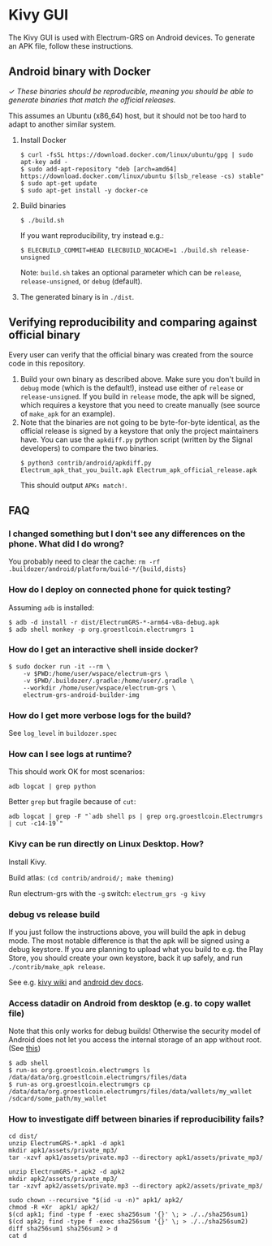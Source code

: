 # Kivy GUI

The Kivy GUI is used with Electrum-GRS on Android devices.
To generate an APK file, follow these instructions.

## Android binary with Docker

✓ _These binaries should be reproducible, meaning you should be able to generate
   binaries that match the official releases._

This assumes an Ubuntu (x86_64) host, but it should not be too hard to adapt to another
similar system.

1. Install Docker

    ```
    $ curl -fsSL https://download.docker.com/linux/ubuntu/gpg | sudo apt-key add -
    $ sudo add-apt-repository "deb [arch=amd64] https://download.docker.com/linux/ubuntu $(lsb_release -cs) stable"
    $ sudo apt-get update
    $ sudo apt-get install -y docker-ce
    ```

2. Build binaries

    ```
    $ ./build.sh
    ```
    If you want reproducibility, try instead e.g.:
    ```
    $ ELECBUILD_COMMIT=HEAD ELECBUILD_NOCACHE=1 ./build.sh release-unsigned
    ```

    Note: `build.sh` takes an optional parameter which can be
    `release`, `release-unsigned`, or `debug` (default).

3. The generated binary is in `./dist`.


## Verifying reproducibility and comparing against official binary

Every user can verify that the official binary was created from the source code in this
repository.

1. Build your own binary as described above.
   Make sure you don't build in `debug` mode (which is the default!),
   instead use either of `release` or `release-unsigned`.
   If you build in `release` mode, the apk will be signed, which requires a keystore
   that you need to create manually (see source of `make_apk` for an example).
2. Note that the binaries are not going to be byte-for-byte identical, as the official
   release is signed by a keystore that only the project maintainers have.
   You can use the `apkdiff.py` python script (written by the Signal developers) to compare
   the two binaries.
    ```
    $ python3 contrib/android/apkdiff.py Electrum_apk_that_you_built.apk Electrum_apk_official_release.apk
    ```
   This should output `APKs match!`.


## FAQ

### I changed something but I don't see any differences on the phone. What did I do wrong?
You probably need to clear the cache: `rm -rf .buildozer/android/platform/build-*/{build,dists}`


### How do I deploy on connected phone for quick testing?
Assuming `adb` is installed:
```
$ adb -d install -r dist/ElectrumGRS-*-arm64-v8a-debug.apk
$ adb shell monkey -p org.groestlcoin.electrumgrs 1
```


### How do I get an interactive shell inside docker?
```
$ sudo docker run -it --rm \
    -v $PWD:/home/user/wspace/electrum-grs \
    -v $PWD/.buildozer/.gradle:/home/user/.gradle \
    --workdir /home/user/wspace/electrum-grs \
    electrum-grs-android-builder-img
```


### How do I get more verbose logs for the build?
See `log_level` in `buildozer.spec`


### How can I see logs at runtime?
This should work OK for most scenarios:
```
adb logcat | grep python
```
Better `grep` but fragile because of `cut`:
```
adb logcat | grep -F "`adb shell ps | grep org.groestlcoin.Electrumgrs | cut -c14-19`"
```


### Kivy can be run directly on Linux Desktop. How?
Install Kivy.

Build atlas: `(cd contrib/android/; make theming)`

Run electrum-grs with the `-g` switch: `electrum_grs -g kivy`

### debug vs release build
If you just follow the instructions above, you will build the apk
in debug mode. The most notable difference is that the apk will be
signed using a debug keystore. If you are planning to upload
what you build to e.g. the Play Store, you should create your own
keystore, back it up safely, and run `./contrib/make_apk release`.

See e.g. [kivy wiki](https://github.com/kivy/kivy/wiki/Creating-a-Release-APK)
and [android dev docs](https://developer.android.com/studio/build/building-cmdline#sign_cmdline).

### Access datadir on Android from desktop (e.g. to copy wallet file)
Note that this only works for debug builds! Otherwise the security model
of Android does not let you access the internal storage of an app without root.
(See [this](https://stackoverflow.com/q/9017073))
```
$ adb shell
$ run-as org.groestlcoin.electrumgrs ls /data/data/org.groestlcoin.electrumgrs/files/data
$ run-as org.groestlcoin.electrumgrs cp /data/data/org.groestlcoin.electrumgrs/files/data/wallets/my_wallet /sdcard/some_path/my_wallet
```

### How to investigate diff between binaries if reproducibility fails?
```
cd dist/
unzip ElectrumGRS-*.apk1 -d apk1
mkdir apk1/assets/private_mp3/
tar -xzvf apk1/assets/private.mp3 --directory apk1/assets/private_mp3/

unzip ElectrumGRS-*.apk2 -d apk2
mkdir apk2/assets/private_mp3/
tar -xzvf apk2/assets/private.mp3 --directory apk2/assets/private_mp3/

sudo chown --recursive "$(id -u -n)" apk1/ apk2/
chmod -R +Xr  apk1/ apk2/
$(cd apk1; find -type f -exec sha256sum '{}' \; > ./../sha256sum1)
$(cd apk2; find -type f -exec sha256sum '{}' \; > ./../sha256sum2)
diff sha256sum1 sha256sum2 > d
cat d
```

